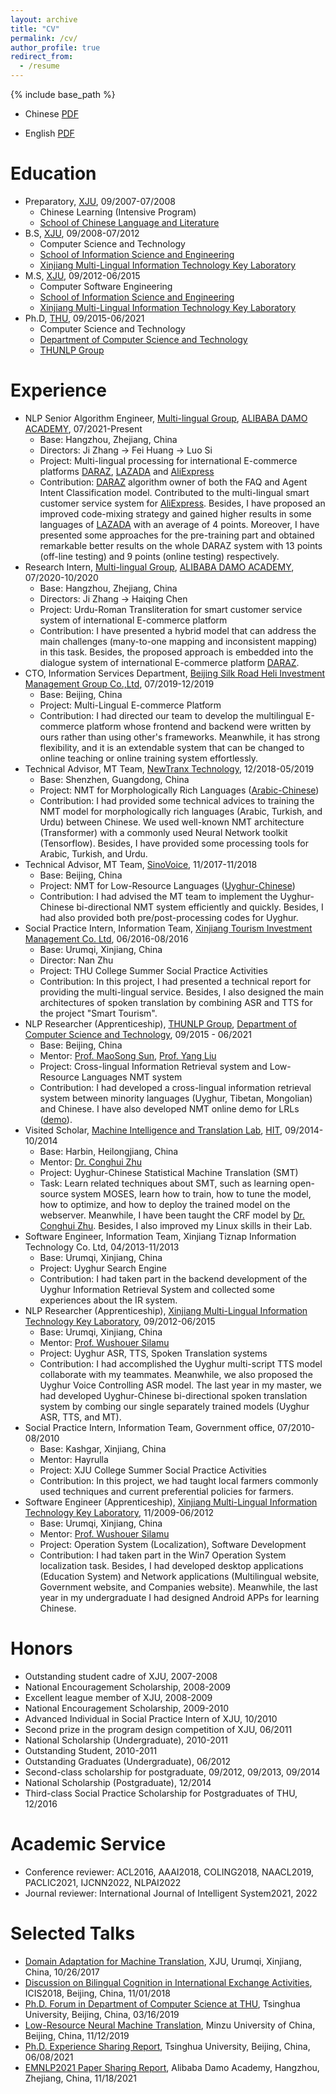 ```yaml
---
layout: archive
title: "CV"
permalink: /cv/
author_profile: true
redirect_from:
  - /resume
---
```


{% include base_path %}

* Chinese [PDF](https://miradel51.github.io/files/my_cv_ch.pdf)

* English [PDF](https://miradel51.github.io/files/my_cv_en.pdf)

Education
======
* Preparatory, [XJU](https://www.xju.edu.cn/), 09/2007-07/2008
  *  Chinese Learning (Intensive Program)
  *  [School of Chinese Language and Literature](http://rwxy.xju.edu.cn/)
* B.S, [XJU](https://www.xju.edu.cn/), 09/2008-07/2012
  * Computer Science and Technology 
  * [School of Information Science and Engineering](http://it.xju.edu.cn/)
  * [Xinjiang Multi-Lingual Information Technology Key Laboratory](http://202.201.242.181:8000/translator/index.html)
* M.S, [XJU](https://www.xju.edu.cn/), 09/2012-06/2015
  * Computer Software Engineering 
  * [School of Information Science and Engineering](http://it.xju.edu.cn/)
  * [Xinjiang Multi-Lingual Information Technology Key Laboratory](http://202.201.242.181:8000/translator/index.html)
* Ph.D, [THU](https://www.tsinghua.edu.cn/en/), 09/2015-06/2021
  * Computer Science and Technology
  * [Department of Computer Science and Technology](http://www.cs.tsinghua.edu.cn/csen/)
  * [THUNLP Group](https://nlp.csai.tsinghua.edu.cn/)


Experience
======
* NLP Senior Algorithm Engineer, [Multi-lingual Group](https://damo.alibaba.com/labs/language-technology), [ALIBABA DAMO ACADEMY](https://damo.alibaba.com/), 07/2021-Present
  * Base: Hangzhou, Zhejiang, China
  * Directors: Ji Zhang &rarr; Fei Huang &rarr;  Luo Si
  * Project: Multi-lingual processing for international E-commerce platforms [DARAZ](https://www.daraz.pk/), [LAZADA](https://www.lazada.com/en/) and [AliExpress](https://www.aliexpress.com/)
  * Contribution: [DARAZ](https://www.daraz.pk/) algorithm owner of both the FAQ and Agent Intent Classification model. Contributed to the multi-lingual smart customer service system for [AliExpress](https://www.aliexpress.com/). Besides, I have proposed an improved code-mixing strategy and gained higher results in some languages of [LAZADA](https://www.lazada.com/en/)  with an average of 4 points. Moreover, I have presented some approaches for the pre-training part and obtained remarkable better results on the whole DARAZ system with 13 points (off-line testing) and 9 points (online testing) respectively.
* Research Intern, [Multi-lingual Group](https://damo.alibaba.com/labs/language-technology), [ALIBABA DAMO ACADEMY](https://damo.alibaba.com/), 07/2020-10/2020
  * Base: Hangzhou, Zhejiang, China
  * Directors: Ji Zhang &rarr; Haiqing Chen
  * Project: Urdu-Roman Transliteration for smart customer service system of international E-commerce platform
  * Contribution: I have presented a hybrid model that can address the main challenges (many-to-one mapping and inconsistent mapping) in this task.
Besides, the proposed approach is embedded into the dialogue system of international E-commerce platform [DARAZ](https://www.daraz.pk/).
* CTO, Information Services Department, [Beijing Silk Road Heli Investment Management Group Co.,Ltd](https://www.helibazar.com/index.html), 07/2019-12/2019
  * Base: Beijing, China
  * Project: Multi-Lingual E-commerce Platform
  * Contribution: I had directed our team to develop the multilingual E-commerce platform whose frontend and backend were written by ours rather than using other's frameworks. 
Meanwhile, it has strong flexibility, and it is an extendable system that can be changed to online teaching or online training system effortlessly.
* Technical Advisor, MT Team, [NewTranx Technology](http://www.newtranx.com/), 12/2018-05/2019
  * Base: Shenzhen, Guangdong, China
  * Project: NMT for Morphologically Rich Languages ([Arabic-Chinese](https://fanyi.newtranx.com/?lng=cn#/onTrans))
  * Contribution: I had provided some technical advices to training the NMT model for morphologically rich languages (Arabic, Turkish, and Urdu) between Chinese. We used well-known NMT architecture (Transformer) with a commonly used Neural Network toolkit (Tensorflow). Besides, I have provided some processing tools for Arabic, Turkish, and Urdu.
* Technical Advisor, MT Team, [SinoVoice](https://www.sinovoice.com/), 11/2017-11/2018
  * Base: Beijing, China
  * Project: NMT for Low-Resource Languages ([Uyghur-Chinese](https://translate.aicloud.com/))
  * Contribution: I had advised the MT team to implement the Uyghur-Chinese bi-directional NMT system efficiently and quickly. Besides, I had also provided both pre/post-processing codes for Uyghur.
* Social Practice Intern, Information Team, [Xinjiang Tourism Investment Management Co. Ltd](http://www.xinhuanet.com/travel/2019-09/06/c_1124969030.htm), 06/2016-08/2016
  * Base: Urumqi, Xinjiang, China
  * Director: Nan Zhu
  * Project: THU College Summer Social Practice Activities
  * Contribution: In this project, I had presented a technical report for providing the multi-lingual service. Besides, I also designed the main architectures of spoken translation by combining ASR and TTS for the project "Smart Tourism".
* NLP Researcher (Apprenticeship), [THUNLP Group](https://nlp.csai.tsinghua.edu.cn/), [Department of Computer Science and Technology](http://www.cs.tsinghua.edu.cn/csen/), 09/2015 - 06/2021
  * Base: Beijing, China
  * Mentor: [Prof. MaoSong Sun](https://nlp.csai.tsinghua.edu.cn/staff/sms/), [Prof. Yang Liu](https://nlp.csai.tsinghua.edu.cn/~ly/)
  * Project: Cross-lingual Information Retrieval system and Low-Resource Languages NMT system
  * Contribution: I had developed a cross-lingual information retrieval system between minority languages (Uyghur, Tibetan, Mongolian) and Chinese. I have also developed NMT online demo for LRLs ([demo](http://101.6.5.207:5152/)). 
* Visited Scholar, [Machine Intelligence and Translation Lab](http://mitlab.hit.edu.cn/main.htm), [HIT](http://www.hit.edu.cn/), 09/2014-10/2014
  * Base: Harbin, Heilongjiang, China
  * Mentor: [Dr. Conghui Zhu](http://mitlab.hit.edu.cn/2018/0608/c9183a210166/page.htm)
  * Project: Uyghur-Chinese Statistical Machine Translation (SMT)
  * Task: Learn related techniques about SMT, such as learning open-source system MOSES, learn how to train, how to tune the model, how to optimize, and how to deploy the trained model on the webserver. Meanwhile, I have been taught the CRF model by [Dr. Conghui Zhu](http://mitlab.hit.edu.cn/2018/0608/c9183a210166/page.htm). Besides, I also improved my Linux skills in their Lab. 
* Software Engineer, Information Team, Xinjiang Tiznap Information Technology Co. Ltd, 04/2013-11/2013
  * Base: Urumqi, Xinjiang, China
  * Project: Uyghur Search Engine
  * Contribution: I had taken part in the backend development of the Uyghur Information Retrieval System and collected some experiences about the IR system.
* NLP Researcher (Apprenticeship), [Xinjiang Multi-Lingual Information Technology Key Laboratory](http://202.201.242.181:8000/translator/index.html), 09/2012-06/2015
  * Base: Urumqi, Xinjiang, China
  * Mentor: [Prof. Wushouer Silamu](https://ysg.ckcest.cn/html/details/3943/index.html)
  * Project: Uyghur ASR, TTS, Spoken Translation systems
  * Contribution: I had accomplished the Uyghur multi-script TTS model collaborate with my teammates. Meanwhile, we also proposed the Uyghur Voice Controlling ASR model. The last year in my master, we had developed Uyghur-Chinese bi-directional spoken translation system by combing our single separately trained models (Uyghur ASR, TTS, and MT).
* Social Practice Intern, Information Team, Government office, 07/2010-08/2010
  * Base: Kashgar, Xinjiang, China
  * Mentor: Hayrulla
  * Project: XJU College Summer Social Practice Activities
  * Contribution: In this project, we had taught local farmers commonly used techniques and current preferential policies for farmers.
* Software Engineer (Apprenticeship), [Xinjiang Multi-Lingual Information Technology Key Laboratory](http://202.201.242.181:8000/translator/index.html), 11/2009-06/2012
  * Base: Urumqi, Xinjiang, China
  * Mentor: [Prof. Wushouer Silamu](https://ysg.ckcest.cn/html/details/3943/index.html)
  * Project: Operation System (Localization), Software Development
  * Contribution: I had taken part in the Win7 Operation System localization task. Besides, I had developed desktop applications (Education System) and Network applications (Multilingual website, Government website, and Companies website). Meanwhile, the last year in my undergraduate I had designed Android APPs for learning Chinese. 

  

Honors
======
* Outstanding student cadre of XJU, 2007-2008
* National Encouragement Scholarship, 2008-2009
* Excellent league member of XJU, 2008-2009
* National Encouragement Scholarship, 2009-2010
* Advanced Individual in Social Practice Intern of XJU, 10/2010
* Second prize in the program design competition of XJU, 06/2011
* National Scholarship (Undergraduate), 2010-2011
* Outstanding Student, 2010-2011
* Outstanding Graduates (Undergraduate), 06/2012
* Second-class scholarship for postgraduate, 09/2012, 09/2013, 09/2014
* National Scholarship (Postgraduate), 12/2014
* Third-class Social Practice Scholarship for Postgraduates of THU, 12/2016

Academic Service
======
* Conference reviewer: ACL2016, AAAI2018, COLING2018, NAACL2019, PACLIC2021, IJCNN2022, NLPAI2022
* Journal reviewer: International Journal of Intelligent System2021, 2022

Selected Talks
======
* [Domain Adaptation for Machine Translation](https://miradel51.github.io/files/report_da4mt_xju_v1.0.pdf), XJU, Urumqi, Xinjiang, China, 10/26/2017
* [Discussion on Bilingual Cognition in International Exchange Activities](https://miradel51.github.io/files/icis2018_v1.0.pdf), ICIS2018, Beijing, China, 11/01/2018
* [Ph.D. Forum in Department of Computer Science at THU](https://miradel51.github.io/files/PhD_Forum_2019.03.16.pdf), Tsinghua University, Beijing, China, 03/16/2019
* [Low-Resource Neural Machine Translation](https://miradel51.github.io/files/minda_report_20191112.pdf), Minzu University of China, Beijing, China, 11/12/2019
* [Ph.D. Experience Sharing Report](https://miradel51.github.io/files/phd_experience_sharing.pdf), Tsinghua University, Beijing, China, 06/08/2021
* [EMNLP2021 Paper Sharing Report](https://miradel51.github.io/files/emnlp2021_damo3.pdf), Alibaba Damo Academy, Hangzhou, Zhejiang, China, 11/18/2021

<!-- Publications
======
  <ul>{% for post in site.publications %}
    {% include archive-single-cv.html %}
  {% endfor %}</ul> -->
  
